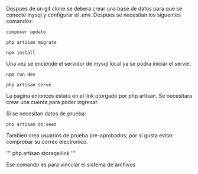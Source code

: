 Despues de un git clone se debera crear una base de datos para que se conecte mysql y configurar el .env. Despues se necesitan los siguentes comandos:
```
composer update
```
```
php artisan migrate
```
```
npm install
```
Una vez se enciende el servidor de mysql local ya se podra iniciar el server.

```
npm run dev
```
```
php artisan serve
```

La pagina entonces estara en el link otorgado por php artisan.
Se necesitara crear una cuenta para poder ingresar.

Si se necesitan datos de prueba:
```
php artisan db:seed
```

Tambien crea usuarios de prueba pre-aprobados, por si gusta evitar comprobar su correo electronico.

'''
php artisan storage:link
'''

Ese comando es para vincular el sistema de archivos